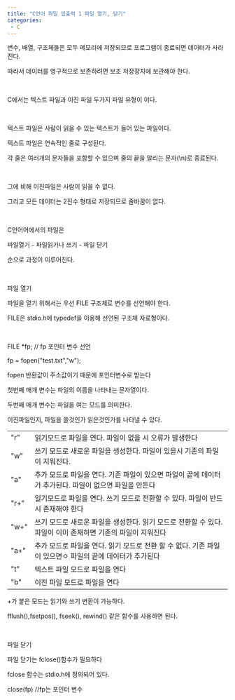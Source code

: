 ```yaml
---
title: "C언어 파일 입출력 1 파일 열기, 닫기"
categories:
 - C
---
```








변수, 배열, 구조체들은 모두 메모리에 저장되므로 프로그램이 종료되면 데이터가 사라진다.

따라서 데이터를 영구적으로 보존하려면 보조 저장장치에 보관해야 한다.

​

C에서는 텍스트 파일과 이진 파일 두가지 파일 유형이 이다.

​

텍스트 파일은 사람이 읽을 수 있는 텍스트가 들어 있는 파일이다.

텍스트 파일은 연속적인 줄로 구성된다.

각 줄은 여러개의 문자들을 포함할 수 있으며 줄의 끝을 알리는 문자(\n)로 종료된다.

​

그에 비해 이진파일은 사람이 읽을 수 없다.

그리고 모든 데이터는 2진수 형태로 저장되므로 줄바꿈이 없다.

​

C언어어에서의 파일은

파일열기 - 파일읽기나 쓰기 - 파일 닫기

순으로 과정이 이루어진다.

​

파일 열기

파일을 열기 위해서는 우선 FILE 구조체로 변수를 선언해야 한다.

FILE은 stdio.h에 typedef을 이용해 선언된 구조체 자료형이다.

​

FILE \*fp; // fp 포인터 변수 선언

fp = fopen("test.txt","w"); 

fopen 반환값이 주소값이기 때문에 포인터변수로 받는다

첫번째 매개 변수는 파일의 이름을 나타내는 문자열이다.

두번째 매개 변수는 파일을 여는 모드를 의미한다.

이진파일인지, 파일을 쓸것인가 읽은것인가를 나타낼 수 있다.




 





|  |  |
| --- | --- |
| "r" | 읽기모드로 파일을 연다. 파일이 없을 시 오류가 발생한다 |
| "w" | 쓰기 모드로 새로운 파일을 생성한다. 파일이 있을시 기존의 파일이 지워진다. |
| "a" | 추가 모드로 파일을 연다. 기존 파일이 있으면 파일이 끝에 데이터가 추가된다. 파일이 없으면 파일을 만든다 |
| "r+" | 일기모드로 파일을 연다. 쓰기 모드로 전환할 수 있다. 파일이 반드시 존재해야 한다 |
| "w+" | 쓰기 모드로 새로운 파일을 생성한다. 읽기 모드로 전환할 수 있다. 파일이 이미 존재하면 기존의 파일이 지워진다 |
| "a+" | 추가 모드로 파일을 연다. 읽기 모드로 전환 할 수 없다. 기존 파일이 있으면ㅇ 파일의 끝에 데이터가 추가된다 |
| "t" | 텍스트 파일 모드로 파일을 연다 |
| "b" | 이진 파일 모드로 파일을 연다 |






 


+가 붙은 모드는 읽기와 쓰기 변환이 가능하다.

fflush(),fsetpos(), fseek(), rewind() 같은 함수를 사용하면 된다.

​

파일 닫기

파일 닫기는 fclose()함수가 필요하다

fclose 함수는 stdio.h에 정의되어 있다.

close(fp) //fp는 포인터 변수

​

​




 

